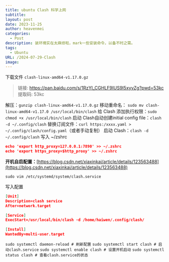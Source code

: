 ```yaml
---
title: ubuntu Clash 科学上网
subtitle: 
layout: post
date: 2023-11-25
author: heavenmei
categories:
  - Post
description: 装环境实在太麻烦啦，mark一些安装命令，以备不时之需。
tags:
  - Ubuntu
URL: /2024-07-29-Clash
image:
---
```

下载文件 `clash-linux-amd64-v1.17.0.gz`
> 链接: https://pan.baidu.com/s/1RzYl_CGHLF9IUS9I5xyvZg?pwd=53kc 提取码: 53kc

解压：`gunzip clash-linux-amd64-v1.17.0.gz`
移动重命名： `sudo mv clash-linux-amd64-v1.17.0 /usr/local/bin/clash`
给 Clash 添加执行权限：`sudo chmod +x /usr/local/bin/clash`
启动 Clash自动创建initial config file：`clash -d ~/.config/clash`
替换订阅文件：`curl https:/xxxx.yaml > ~/.config/clash/config.yaml`（或者手动复制）
启动 Clash：`clash -d ~/.config/clash`
写入 ~/zshrc

```json
echo 'export http_proxy=127.0.0.1:7890' >> ~/.zshrc
echo 'export https_proxy=$http_proxy' >> ~/.zshrc
```

**开机自启配置：**[https://blog.csdn.net/xiaxinkai/article/details/123563488](https://blog.csdn.net/xiaxinkai/article/details/123563488)

`sudo vim /etc/systemd/system/clash.service`

写入配置

```json
[Unit]
Description=clash service
After=network.target
 
[Service]
ExecStart=/usr/local/bin/clash -d /home/haiwen/.config/clash/
 
[Install]
WantedBy=multi-user.target
```

`sudo systemctl daemon-reload # 刷新配置` `sudo systemctl start clash # 启动clash.service` `sudo systemctl enable clash # 设置开机启动` `sudo systemctl status clash # 查看clash.service的状态`
